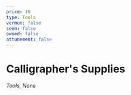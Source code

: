 ```yaml
---
price: 10
type: Tools
vermun: false
seen: false
owned: false
attunement: false
---
```

# Calligrapher's Supplies

*Tools, None*